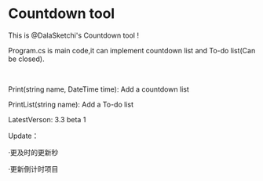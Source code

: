 # Countdown tool
This is @DalaSketchi's Countdown tool !

Program.cs is main code,it can implement countdown list and To-do list(Can be closed).

<br>

Print(string name, DateTime time): Add a countdown list

PrintList(string name): Add a To-do list

LatestVerson: 3.3 beta 1

Update：

·更及时的更新秒

·更新倒计时项目
